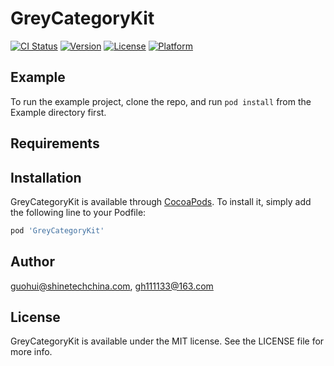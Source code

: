 # GreyCategoryKit

[![CI Status](https://img.shields.io/travis/guohui@shinetechchina.com/GreyCategoryKit.svg?style=flat)](https://travis-ci.org/guohui@shinetechchina.com/GreyCategoryKit)
[![Version](https://img.shields.io/cocoapods/v/GreyCategoryKit.svg?style=flat)](https://cocoapods.org/pods/GreyCategoryKit)
[![License](https://img.shields.io/cocoapods/l/GreyCategoryKit.svg?style=flat)](https://cocoapods.org/pods/GreyCategoryKit)
[![Platform](https://img.shields.io/cocoapods/p/GreyCategoryKit.svg?style=flat)](https://cocoapods.org/pods/GreyCategoryKit)

## Example

To run the example project, clone the repo, and run `pod install` from the Example directory first.

## Requirements

## Installation

GreyCategoryKit is available through [CocoaPods](https://cocoapods.org). To install
it, simply add the following line to your Podfile:

```ruby
pod 'GreyCategoryKit'
```

## Author

guohui@shinetechchina.com, gh111133@163.com

## License

GreyCategoryKit is available under the MIT license. See the LICENSE file for more info.
